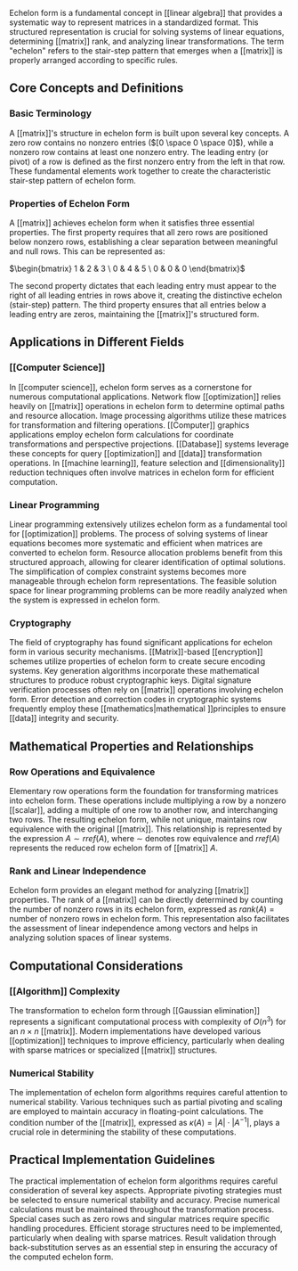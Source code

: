 Echelon form is a fundamental concept in [[linear algebra]] that provides a systematic way to represent matrices in a standardized format. This structured representation is crucial for solving systems of linear equations, determining [[matrix]] rank, and analyzing linear transformations. The term "echelon" refers to the stair-step pattern that emerges when a [[matrix]] is properly arranged according to specific rules.

## Core Concepts and Definitions

### Basic Terminology

A [[matrix]]'s structure in echelon form is built upon several key concepts. A zero row contains no nonzero entries ($[0 \space 0 \space 0]$), while a nonzero row contains at least one nonzero entry. The leading entry (or pivot) of a row is defined as the first nonzero entry from the left in that row. These fundamental elements work together to create the characteristic stair-step pattern of echelon form.

### Properties of Echelon Form

A [[matrix]] achieves echelon form when it satisfies three essential properties. The first property requires that all zero rows are positioned below nonzero rows, establishing a clear separation between meaningful and null rows. This can be represented as:

$\begin{bmatrix} 1 & 2 & 3 \ 0 & 4 & 5 \ 0 & 0 & 0 \end{bmatrix}$

The second property dictates that each leading entry must appear to the right of all leading entries in rows above it, creating the distinctive echelon (stair-step) pattern. The third property ensures that all entries below a leading entry are zeros, maintaining the [[matrix]]'s structured form.

## Applications in Different Fields

### [[Computer Science]]

In [[computer science]], echelon form serves as a cornerstone for numerous computational applications. Network flow [[optimization]] relies heavily on [[matrix]] operations in echelon form to determine optimal paths and resource allocation. Image processing algorithms utilize these matrices for transformation and filtering operations. [[Computer]] graphics applications employ echelon form calculations for coordinate transformations and perspective projections. [[Database]] systems leverage these concepts for query [[optimization]] and [[data]] transformation operations. In [[machine learning]], feature selection and [[dimensionality]] reduction techniques often involve matrices in echelon form for efficient computation.

### Linear Programming

Linear programming extensively utilizes echelon form as a fundamental tool for [[optimization]] problems. The process of solving systems of linear equations becomes more systematic and efficient when matrices are converted to echelon form. Resource allocation problems benefit from this structured approach, allowing for clearer identification of optimal solutions. The simplification of complex constraint systems becomes more manageable through echelon form representations. The feasible solution space for linear programming problems can be more readily analyzed when the system is expressed in echelon form.

### Cryptography

The field of cryptography has found significant applications for echelon form in various security mechanisms. [[Matrix]]-based [[encryption]] schemes utilize properties of echelon form to create secure encoding systems. Key generation algorithms incorporate these mathematical structures to produce robust cryptographic keys. Digital signature verification processes often rely on [[matrix]] operations involving echelon form. Error detection and correction codes in cryptographic systems frequently employ these [[mathematics|mathematical ]]principles to ensure [[data]] integrity and security.

## Mathematical Properties and Relationships

### Row Operations and Equivalence

Elementary row operations form the foundation for transforming matrices into echelon form. These operations include multiplying a row by a nonzero [[scalar]], adding a multiple of one row to another row, and interchanging two rows. The resulting echelon form, while not unique, maintains row equivalence with the original [[matrix]]. This relationship is represented by the expression $A \sim rref(A)$, where $\sim$ denotes row equivalence and $rref(A)$ represents the reduced row echelon form of [[matrix]] $A$.

### Rank and Linear Independence

Echelon form provides an elegant method for analyzing [[matrix]] properties. The rank of a [[matrix]] can be directly determined by counting the number of nonzero rows in its echelon form, expressed as $rank(A) = \text{number of nonzero rows in echelon form}$. This representation also facilitates the assessment of linear independence among vectors and helps in analyzing solution spaces of linear systems.

## Computational Considerations

### [[Algorithm]] Complexity

The transformation to echelon form through [[Gaussian elimination]] represents a significant computational process with complexity of $O(n^3)$ for an $n \times n$ [[matrix]]. Modern implementations have developed various [[optimization]] techniques to improve efficiency, particularly when dealing with sparse matrices or specialized [[matrix]] structures.

### Numerical Stability

The implementation of echelon form algorithms requires careful attention to numerical stability. Various techniques such as partial pivoting and scaling are employed to maintain accuracy in floating-point calculations. The condition number of the [[matrix]], expressed as $\kappa(A) = |A| \cdot |A^{-1}|$, plays a crucial role in determining the stability of these computations.

## Practical Implementation Guidelines

The practical implementation of echelon form algorithms requires careful consideration of several key aspects. Appropriate pivoting strategies must be selected to ensure numerical stability and accuracy. Precise numerical calculations must be maintained throughout the transformation process. Special cases such as zero rows and singular matrices require specific handling procedures. Efficient storage structures need to be implemented, particularly when dealing with sparse matrices. Result validation through back-substitution serves as an essential step in ensuring the accuracy of the computed echelon form.